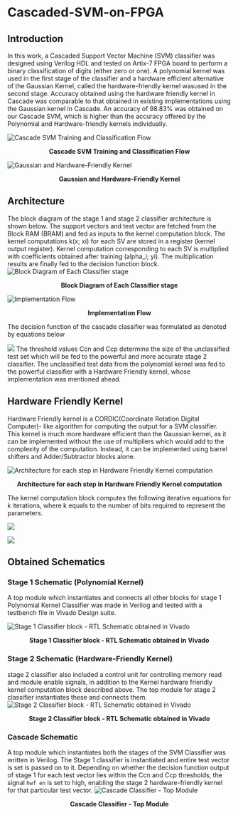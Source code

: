 # Cascaded-SVM-on-FPGA
## Introduction
In this work, a Cascaded Support Vector Machine (SVM) classifier was designed
using Verilog HDL and tested on Artix-7 FPGA board to perform a binary classification of digits (either zero or one). A polynomial kernel was used in the first stage of the classifier and a hardware efficient alternative of the Gaussian Kernel, called the hardware-friendly kernel wasused in the second stage. Accuracy obtained using the hardware friendly kernel in Cascade was comparable to that obtained in existing implementations using the Gaussian kernel in Cascade. An accuracy of 98.83% was obtained on our Cascade SVM, which is higher than the accuracy offered by the Polynomial and Hardware-friendly kernels individually.
 
![Cascade SVM Training and Classification Flow](Cascade-SVM-Flow.png)
<p align = "center">
<b> Cascade SVM Training and Classification Flow </b> 
</p>

![Gaussian and Hardware-Friendly Kernel](Kernels.PNG)
<p align = "center">
<b> Gaussian and Hardware-Friendly Kernel </b>
</p>

## Architecture
The block diagram of the stage 1 and stage 2 classifier architecture is shown below. The support vectors and test vector are fetched from the Block RAM
(BRAM) and fed as inputs to the kernel computation block. The kernel computations k(x; xi) for each SV are stored
in a register (kernel output register). Kernel computation corresponding to each SV is multiplied with coefficients obtained after training (alpha_i; yi). The multiplication results are finally fed to the decision function block.
![Block Diagram of Each Classifier stage](Block-Diagram-Stage1.png)
<p align = "center">
<b> Block Diagram of Each Classifier stage </b>
</p>

![Implementation Flow](Our-Classification-Flow.png)
<p align = "center">
<b> Implementation Flow </b>
</p>

The decision function of the cascade classifier was formulated as denoted by equations below

![](Decision-func-eqn.PNG)
The threshold values Ccn and Ccp determine the size of the unclassified test set which will be fed to the powerful and more accurate stage 2 classifier. The unclassified test data from the polynomial kernel was fed to the powerful classifier with a Hardware Friendly kernel, whose implementation was mentioned ahead.

## Hardware Friendly Kernel
Hardware Friendly kernel is a CORDIC(Coordinate Rotation Digital Computer)- like algorithm for computing the output for a SVM classifier. This kernel is much
more hardware efficient than the Gaussian kernel, as it can be implemented without the use of multipliers which would add to the complexity of the computation. Instead, it can be implemented using barrel shifters and Adder/Subtractor blocks alone. 

![Architecture for each step in Hardware Friendly Kernel computation](hwf_arch.png)
<p align = "center">
<b> Architecture for each step in Hardware Friendly Kernel computation </b>
</p>

The kernel computation block computes the following iterative equations for k iterations, where k equals to the number of bits required to represent the parameters.

![](hwf_equations1.PNG)

![](hwf_equations2.PNG)


## Obtained Schematics
### Stage 1 Schematic (Polynomial Kernel)
A top module which instantiates and connects all other blocks for stage 1 Polynomial Kernel Classifier was made in Verilog and tested with a testbench file in Vivado Design suite.

![Stage 1 Classifier block - RTL Schematic obtained in Vivado](stage1_schem.png)
<p align = "center">
<b> Stage 1 Classifier block - RTL Schematic obtained in Vivado </b>
</p>

### Stage 2 Schematic (Hardware-Friendly Kernel)
stage 2 classifier also included a control unit for controlling memory read and module enable signals, in addition to the Kernel hardware friendly kernel computation block described above. The top module for stage 2 classifier instantiates these and connects them.
![Stage 2 Classifier block - RTL Schematic obtained in Vivado](stage_2_schem.PNG)
<p align = "center">
<b> Stage 2 Classifier block - RTL Schematic obtained in Vivado </b>
</p>

### Cascade Schematic
A top module which instantiates both the stages of the SVM Classifier was written in Verilog. The Stage 1 classifier is instantiated and entire test vector is set
is passed on to it. Depending on whether the decision function output of stage 1 for each test vector lies within the Ccn and Ccp thresholds, the signal `hwf en` is set to high, enabling the stage 2 hardware-friendly kernel for that particular test vector.
![Cascade Classifier - Top Module](cascade_svm_schem.PNG)
<p align = "center">
<b> Cascade Classifier - Top Module </b>
</p>
